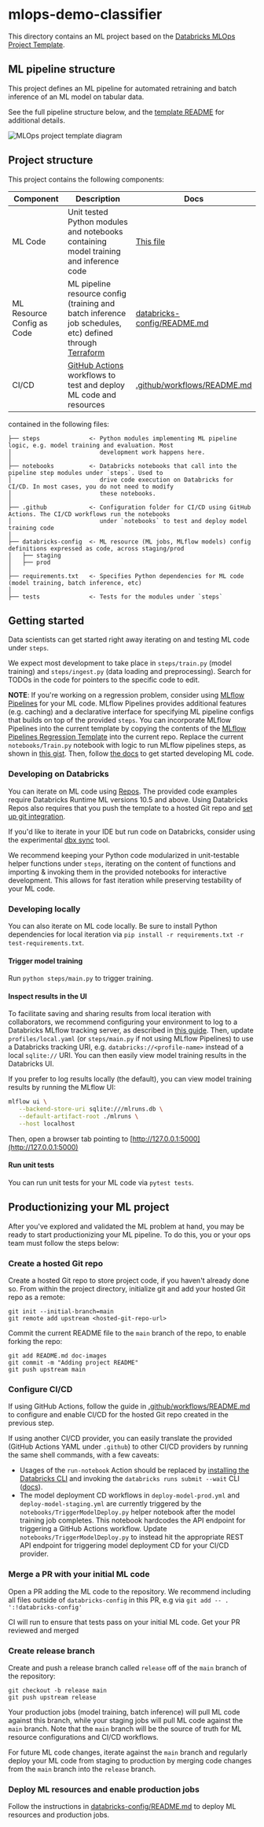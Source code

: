 # mlops-demo-classifier

This directory contains an ML project based on the
[Databricks MLOps Project Template](https://github.com/databricks/mlops-project-template).

## ML pipeline structure
This project defines an ML pipeline for automated retraining and batch inference of an ML model
on tabular data.

See the full pipeline structure below, and the [template README](https://github.com/databricks/mlops-project-template#ml-pipeline-structure-and-devloop)
for additional details.

![MLOps project template diagram](./doc-images/mlops-template-summary.png)


## Project structure
This project contains the following components:

| Component                  | Description                                                                                                                                                                       | Docs                                                       |
|----------------------------|-----------------------------------------------------------------------------------------------------------------------------------------------------------------------------------|------------------------------------------------------------|
| ML Code                    | Unit tested Python modules and notebooks containing model training and inference code                                                                                             | [This file](#Getting-started)                              |
| ML Resource Config as Code | ML pipeline resource config (training and batch inference job schedules, etc) defined through [Terraform](https://docs.databricks.com/dev-tools/terraform/index.html) | [databricks-config/README.md](databricks-config/README.md) |
| CI/CD                      | [GitHub Actions](https://github.com/actions) workflows to test and deploy ML code and resources                                                                                   | [.github/workflows/README.md](.github/workflows/README.md) |
 
contained in the following files: 

```
├── steps              <- Python modules implementing ML pipeline logic, e.g. model training and evaluation. Most
│                         development work happens here.
│
├── notebooks          <- Databricks notebooks that call into the pipeline step modules under `steps`. Used to
│                         drive code execution on Databricks for CI/CD. In most cases, you do not need to modify
│                         these notebooks.
│
├── .github            <- Configuration folder for CI/CD using GitHub Actions. The CI/CD workflows run the notebooks
│                         under `notebooks` to test and deploy model training code
│
├── databricks-config  <- ML resource (ML jobs, MLflow models) config definitions expressed as code, across staging/prod
│   ├── staging
│   ├── prod
│
├── requirements.txt   <- Specifies Python dependencies for ML code (model training, batch inference, etc) 
│
├── tests              <- Tests for the modules under `steps`
```

## Getting started

Data scientists can get started right away iterating on and testing ML code under ``steps``.

We expect most development to take place  in `steps/train.py` (model training) and `steps/ingest.py`
(data loading and preprocessing). Search for TODOs in the code for pointers to the specific code to edit.

**NOTE**: If you're working on a regression problem, consider using [MLflow Pipelines](https://mlflow.org/docs/latest/pipelines.html)
for your ML code. MLflow Pipelines provides additional features (e.g. caching) and a declarative interface for
specifying ML pipeline configs that builds on top of the provided `steps`. You can incorporate MLflow Pipelines
into the current template by copying the contents of the [MLflow Pipelines Regression Template](https://github.com/mlflow/mlp-regression-template)
into the current repo. Replace the current `notebooks/Train.py` notebook with logic to run MLflow pipelines steps,
as shown in [this gist](https://gist.github.com/smurching/dd8c337412c58dba1ac18be1235b14cc). Then, follow [the docs](https://mlflow.org/docs/latest/pipelines.html)
to get started developing ML code.

### Developing on Databricks
You can iterate on ML code using [Repos](https://docs.databricks.com/repos/index.html). The provided
code examples require Databricks Runtime ML versions 10.5 and above. Using Databricks Repos also requires that you
push the template to a hosted Git repo and [set up git integration](https://docs.databricks.com/repos/set-up-git-integration.html).

If you'd like to iterate in your IDE but run code on Databricks, consider using the experimental
[dbx sync](https://dbx.readthedocs.io/en/latest/cli.html#dbx-sync) tool.

We recommend keeping your Python code modularized in unit-testable helper functions under ``steps``, iterating on the content
of functions and importing & invoking them in the provided notebooks for interactive development. This allows for
fast iteration while preserving testability of your ML code.

### Developing locally
You can also iterate on ML code locally. Be sure to install Python dependencies for local iteration
via `pip install -r requirements.txt -r test-requirements.txt`.

#### Trigger model training
Run `python steps/main.py` to trigger training.

#### Inspect results in the UI
To facilitate saving and sharing results from local iteration with collaborators, we recommend configuring your
environment to log to a Databricks MLflow tracking server, as described in [this guide](https://docs.databricks.com/applications/mlflow/access-hosted-tracking-server.html).
Then, update `profiles/local.yaml` (or `steps/main.py` if not using MLflow Pipelines) to use a Databricks tracking URI,
e.g. `databricks://<profile-name>` instead of a local `sqlite://` URI. You can then easily view model training results in the Databricks UI.

If you prefer to log results locally (the default), you can view model training results by running the MLflow UI:

```sh
mlflow ui \
   --backend-store-uri sqlite:///mlruns.db \
   --default-artifact-root ./mlruns \
   --host localhost
```

Then, open a browser tab pointing to [http://127.0.0.1:5000](http://127.0.0.1:5000)

#### Run unit tests
You can run unit tests for your ML code via `pytest tests`.

## Productionizing your ML project
After you've explored and validated the ML problem at hand, you may be ready to start productionizing your ML pipeline.
To do this, you or your ops team must follow the steps below:

### Create a hosted Git repo
Create a hosted Git repo to store project code, if you haven't already done so. From within the project
directory, initialize git and add your hosted Git repo as a remote:
```
git init --initial-branch=main
git remote add upstream <hosted-git-repo-url>
```

Commit the current README file to the `main` branch of the repo, to enable forking the repo:
```
git add README.md doc-images
git commit -m "Adding project README"
git push upstream main
```

### Configure CI/CD
If using GitHub Actions, follow the guide in [.github/workflows/README.md](.github/workflows/README.md) to
configure and enable CI/CD for the hosted Git repo created in the previous step.


If using another CI/CD provider, you can easily translate the provided (GitHub Actions YAML under `.github`) to other
CI/CD providers by running the same shell commands, with a few caveats:

* Usages of the `run-notebook` Action should be replaced by [installing the Databricks CLI](https://github.com/databricks/databricks-cli#installation)
  and invoking the `databricks runs submit --wait` CLI
  ([docs](https://docs.databricks.com/dev-tools/cli/runs-cli.html#submit-a-one-time-run)).
* The model deployment CD workflows in `deploy-model-prod.yml` and `deploy-model-staging.yml` are currently triggered
  by the `notebooks/TriggerModelDeploy.py` helper notebook after the model training job completes. This notebook
  hardcodes the API endpoint for triggering a GitHub Actions workflow. Update `notebooks/TriggerModelDeploy.py`
  to instead hit the appropriate REST API endpoint for triggering model deployment CD for your CI/CD provider.

### Merge a PR with your initial ML code
Open a PR adding the ML code to the repository. We recommend including all files outside of `databricks-config`
in this PR, e.g via `git add -- . ':!databricks-config'`

CI will run to ensure that tests pass on your initial ML code. Get your PR reviewed and merged

### Create release branch
Create and push a release branch called `release` off of the `main` branch of the repository:
```
git checkout -b release main
git push upstream release
```

Your production jobs (model training, batch inference) will pull ML code against this branch, while your staging jobs will pull ML code against the `main` branch. Note that the `main` branch will be the source of truth for ML resource configurations and CI/CD workflows.

For future ML code changes, iterate against the `main` branch and regularly deploy your ML code from staging to production by merging code changes from the `main` branch into the `release` branch.

### Deploy ML resources and enable production jobs
Follow the instructions in [databricks-config/README.md](databricks-config/README.md) to deploy ML resources
and production jobs.
